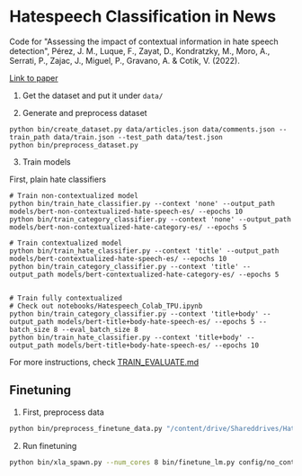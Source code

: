 # Hatespeech Classification in News

Code for "Assessing the impact of contextual information in hate speech detection", Pérez, J. M., Luque, F., Zayat, D., Kondratzky, M., Moro, A., Serrati, P., Zajac, J., Miguel, P., Gravano, A. & Cotik, V. (2022). 

[Link to paper](https://arxiv.org/abs/2210.00465)

1. Get the dataset and put it under `data/`

2. Generate and preprocess dataset

```
python bin/create_dataset.py data/articles.json data/comments.json --train_path data/train.json --test_path data/test.json
python bin/preprocess_dataset.py
```


3. Train models

First, plain hate classifiers

```
# Train non-contextualized model
python bin/train_hate_classifier.py --context 'none' --output_path models/bert-non-contextualized-hate-speech-es/ --epochs 10
python bin/train_category_classifier.py --context 'none' --output_path models/bert-non-contextualized-hate-category-es/ --epochs 5

# Train contextualized model
python bin/train_hate_classifier.py --context 'title' --output_path models/bert-contextualized-hate-speech-es/ --epochs 10
python bin/train_category_classifier.py --context 'title' --output_path models/bert-contextualized-hate-category-es/ --epochs 5


# Train fully contextualized
# Check out notebooks/Hatespeech_Colab_TPU.ipynb
python bin/train_category_classifier.py --context 'title+body' --output_path models/bert-title+body-hate-speech-es/ --epochs 5 --batch_size 8 --eval_batch_size 8
python bin/train_hate_classifier.py --context 'title+body' --output_path models/bert-title+body-hate-speech-es/ --epochs 10
```

For more instructions, check [TRAIN_EVALUATE.md](TRAIN_EVALUATE.md)



## Finetuning

1. First, preprocess data

```bash
python bin/preprocess_finetune_data.py "/content/drive/Shareddrives/HateSpeech/data/hatespeech-data/" "/content/drive/MyDrive/data/finetune-news/finetune_data/" --num_workers 10
```

2. Run finetuning

```bash
python bin/xla_spawn.py --num_cores 8 bin/finetune_lm.py config/no_context_ft.json
```

